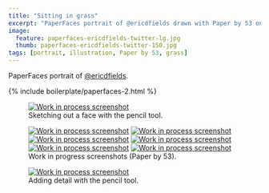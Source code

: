 ```yaml
---
title: "Sitting in grass"
excerpt: "PaperFaces portrait of @ericdfields drawn with Paper by 53 on an iPad."
image: 
  feature: paperfaces-ericdfields-twitter-lg.jpg
  thumb: paperfaces-ericdfields-twitter-150.jpg
tags: [portrait, illustration, Paper by 53, grass]
---
```


PaperFaces portrait of [@ericdfields](http://twitter.com/ericdfields).

{% include boilerplate/paperfaces-2.html %}

<figure>
  <a href="{{ site.url }}/assets/images/paperfaces-ericdfields-process-1-lg.jpg"><img src="{{ site.url }}/assets/images/paperfaces-ericdfields-process-1-750.jpg" alt="Work in process screenshot"></a>
  <figcaption>Sketching out a face with the pencil tool.</figcaption>
</figure>

<figure class="half">
  <a href="{{ site.url }}/assets/images/paperfaces-ericdfields-process-2-lg.jpg"><img src="{{ site.url }}/assets/images/paperfaces-ericdfields-process-2-600.jpg" alt="Work in process screenshot"></a>
  <a href="{{ site.url }}/assets/images/paperfaces-ericdfields-process-3-lg.jpg"><img src="{{ site.url }}/assets/images/paperfaces-ericdfields-process-3-600.jpg" alt="Work in process screenshot"></a>
  <a href="{{ site.url }}/assets/images/paperfaces-ericdfields-process-4-lg.jpg"><img src="{{ site.url }}/assets/images/paperfaces-ericdfields-process-4-600.jpg" alt="Work in process screenshot"></a>
  <a href="{{ site.url }}/assets/images/paperfaces-ericdfields-process-5-lg.jpg"><img src="{{ site.url }}/assets/images/paperfaces-ericdfields-process-5-600.jpg" alt="Work in process screenshot"></a>
  <a href="{{ site.url }}/assets/images/paperfaces-ericdfields-process-6-lg.jpg"><img src="{{ site.url }}/assets/images/paperfaces-ericdfields-process-6-600.jpg" alt="Work in process screenshot"></a>
  <a href="{{ site.url }}/assets/images/paperfaces-ericdfields-process-7-lg.jpg"><img src="{{ site.url }}/assets/images/paperfaces-ericdfields-process-7-600.jpg" alt="Work in process screenshot"></a>
  <figcaption>Work in progress screenshots (Paper by 53).</figcaption>
</figure>

<figure>
  <a href="{{ site.url }}/assets/images/paperfaces-ericdfields-process-8-lg.jpg"><img src="{{ site.url }}/assets/images/paperfaces-ericdfields-process-8-750.jpg" alt="Work in process screenshot"></a>
  <figcaption>Adding detail with the pencil tool.</figcaption>
</figure>